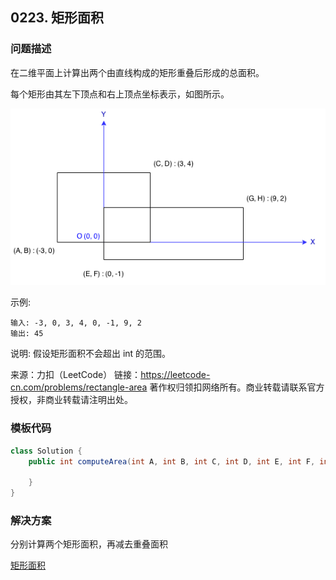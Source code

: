 <script src="https://cdn.bootcss.com/mathjax/2.7.7/MathJax.js?config=TeX-AMS-MML_HTMLorMML"></script>

## 0223. 矩形面积

### 问题描述

在二维平面上计算出两个由直线构成的矩形重叠后形成的总面积。

每个矩形由其左下顶点和右上顶点坐标表示，如图所示。

![Rectangle Area](../../../../../../resources/leetcode/0223_矩形面积rectangle_area.png)

示例:

```
输入: -3, 0, 3, 4, 0, -1, 9, 2
输出: 45
```

说明: 假设矩形面积不会超出 int 的范围。

来源：力扣（LeetCode）
链接：https://leetcode-cn.com/problems/rectangle-area
著作权归领扣网络所有。商业转载请联系官方授权，非商业转载请注明出处。

### 模板代码

``` java
class Solution {
    public int computeArea(int A, int B, int C, int D, int E, int F, int G, int H) {

    }
}
```

### 解决方案

分别计算两个矩形面积，再减去重叠面积

[矩形面积](qu0223/Solution.java)

